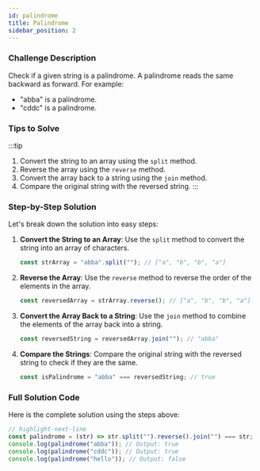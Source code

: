 ```yaml
---
id: palindrome
title: Palindrome
sidebar_position: 2
---
```


### Challenge Description

Check if a given string is a palindrome. A palindrome reads the same backward as forward. For example:

- "abba" is a palindrome.
- "cddc" is a palindrome.

### Tips to Solve

:::tip

1. Convert the string to an array using the `split` method.
2. Reverse the array using the `reverse` method.
3. Convert the array back to a string using the `join` method.
4. Compare the original string with the reversed string.
   :::

### Step-by-Step Solution

Let's break down the solution into easy steps:

1. **Convert the String to an Array**:
   Use the `split` method to convert the string into an array of characters.

   ```javascript
   const strArray = "abba".split(""); // ["a", "b", "b", "a"]
   ```

2. **Reverse the Array**:
   Use the `reverse` method to reverse the order of the elements in the array.

   ```javascript
   const reversedArray = strArray.reverse(); // ["a", "b", "b", "a"]
   ```

3. **Convert the Array Back to a String**:
   Use the `join` method to combine the elements of the array back into a string.

   ```javascript
   const reversedString = reversedArray.join(""); // "abba"
   ```

4. **Compare the Strings**:
   Compare the original string with the reversed string to check if they are the same.
   ```javascript
   const isPalindrome = "abba" === reversedString; // true
   ```

### Full Solution Code

Here is the complete solution using the steps above:

```javascript
// highlight-next-line
const palindrome = (str) => str.split("").reverse().join("") === str;
console.log(palindrome("abba")); // Output: true
console.log(palindrome("cddc")); // Output: true
console.log(palindrome("hello")); // Output: false
```
